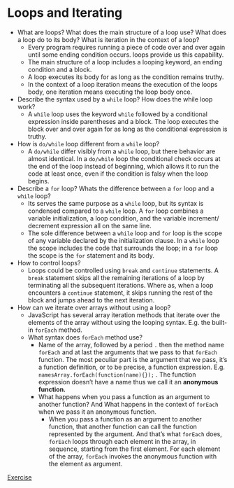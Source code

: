 # Loops and Iterating

- What are loops? What does the main structure of a loop use? What does a loop do to its body? What is iteration in the context of a loop?
    - Every program requires running a piece of code over and over again until some ending condition occurs. loops provide us this capability.
    - The main structure of a loop includes a looping keyword, an ending condition and a block.
    - A loop executes its body for as long as the condition remains truthy.
    - In the context of a loop iteration means the execution of the loops body, one iteration means executing the loop body once.
- Describe the syntax used by a `while` loop? How does the while loop work?
    - A `while` loop uses the keyword `while` followed by a conditional expression inside parentheses and a block. The loop executes the block over and over again for as long as the conditional expression is truthy.
- How is `do/while` loop different from a `while` loop?
    - A `do/while` differ visibly from a `while` loop, but there behavior are almost identical. In a `do/while` loop the conditional check occurs at the end of the loop instead of beginning, which allows it to run the code at least once, even if the condition is falsy when the loop begins.
- Describe a `for` loop? Whats the difference between a `for` loop and a `while` loop?
    - Its serves the same purpose as a `while` loop, but its syntax is condensed compared to a `while` loop. A `for` loop combines a variable initialization, a loop condition, and the variable increment/ decrement expression all on the same line.
    - The sole difference between a `while` loop and `for` loop is the scope of any variable declared by the initialization clause. In a `while` loop the scope includes the code that surrounds the loop; in a `for` loop the scope is the `for` statement and its body.
- How to control loops?
    - Loops could be controlled using `break` and `continue` statements. A `break` statement skips all the remaining iterations of a loop by terminating all the subsequent iterations. Where as, when a loop encounters a `continue` statement, it skips running the rest of the block and jumps ahead to the next iteration.
- How can we iterate over arrays without using a loop?
    - JavaScript has several array iteration methods that iterate over the elements of the array without using the looping syntax. E.g. the built-in `forEach` method.
    - What syntax does `forEach` method use?
        - Name of the array, followed by a period `.` then the method name `forEach` and at last the arguments that we pass to that `forEach` function. The most peculiar part is the argument that we pass, it’s a function definition, or to be precise, a function expression.               E.g. `namesArray.forEach(function(name){});` . The function expression doesn’t have a name thus we call it an **anonymous function.**
        - What happens when you pass a function as an argument to another function? And What happens in the context of `forEach` when we pass  it an anonymous function.
            - When you pass a function as an argument to another function, that another function can call the function represented by the argument. And that’s what `forEach` does, `forEach` loops through each element in the array, in sequence, starting from the first element. For each element of the array, `forEach` invokes the anonymous function with the element as argument.

[Exercise](https://www.notion.so/Exercise-e8fb7a8cd0b442668462d083a01859e8)